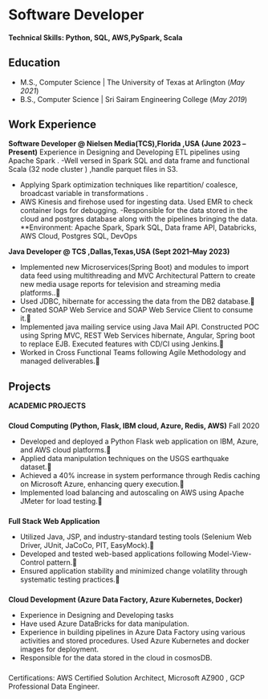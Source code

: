 
# Software Developer

#### Technical Skills: Python, SQL, AWS,PySpark, Scala

## Education						       		
- M.S., Computer Science	| The University of Texas at Arlington (_May 2021_)	 			        		
- B.S., Computer Science | Sri Sairam Engineering College (_May 2019_)

## Work Experience
**Software Developer @ Nielsen Media(TCS),Florida ,USA (June 2023 –Present)**
Experience in Designing and Developing ETL pipelines using Apache Spark .
-Well versed in Spark SQL and data frame and functional Scala (32 node cluster ) ,handle parquet files in S3.
- Applying Spark optimization techniques like repartition/ coalesce, broadcast variable in transformations .
- AWS Kinesis and firehose used for ingesting data. Used EMR to check container logs for debugging.
-Responsible for the data stored in the cloud and postgres database along with the pipelines bringing the data.
**Environment: Apache Spark, Spark SQL, Data frame API, Databricks, AWS Cloud, Postgres SQL, DevOps

**Java Developer @ TCS ,Dallas,Texas,USA (Sept 2021–May 2023)**
- Implemented new Microservices(Spring Boot) and modules to import data feed using multithreading and MVC Architectural Pattern to create new media usage reports for television and streaming media platforms..
-  Used JDBC, hibernate for accessing the data from the DB2 database.
-  Created SOAP Web Service and SOAP Web Service Client to consume it.
-  Implemented java mailing service using Java Mail API. Constructed POC using Spring MVC, REST Web
Services hibernate, Angular, Spring boot to replace EJB. Executed features with CD/CI using Jenkins.
-  Worked in Cross Functional Teams following Agile Methodology and managed deliverables.

## Projects
**ACADEMIC PROJECTS**
### 
**Cloud Computing (Python, Flask, IBM cloud, Azure, Redis, AWS)**
Fall 2020
-  Developed and deployed a Python Flask web application on IBM, Azure, and AWS cloud platforms.
-  Applied data manipulation techniques on the USGS earthquake dataset.
-  Achieved a 40% increase in system performance through Redis caching on Microsoft Azure, enhancing query execution.
-  Implemented load balancing and autoscaling on AWS using Apache JMeter for load testing.
### 
**Full Stack Web Application**
-  Utilized Java, JSP, and industry-standard testing tools (Selenium Web Driver, JUnit, JaCoCo, PIT, EasyMock).
-  Developed and tested web-based applications following Model-View-Control pattern.
-  Ensured application stability and minimized change volatility through systematic testing practices.
### 
**Cloud Development (Azure Data Factory, Azure Kubernetes, Docker)**
-  Experience in Designing and Developing tasks
-  Have used Azure DataBricks for data manipulation.
-  Experience in building pipelines in Azure Data Factory using various activities and stored procedures. Used Azure Kubernetes
and docker images for deployment.
-  Responsible for the data stored in the cloud in cosmosDB.

### 
Certifications: AWS Certified Solution Architect, Microsoft AZ900 , GCP Professional Data Engineer.


